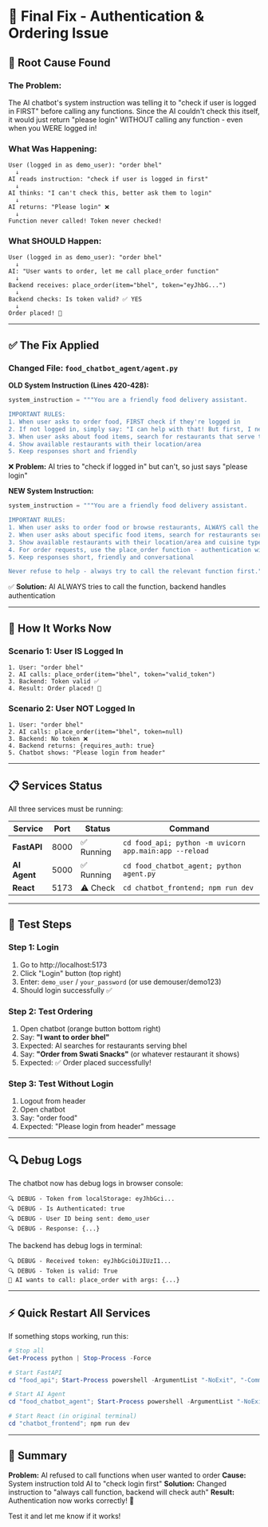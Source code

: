 # 🔧 Final Fix - Authentication & Ordering Issue

## 🎯 Root Cause Found

### **The Problem:**
The AI chatbot's system instruction was telling it to "check if user is logged in FIRST" before calling any functions. Since the AI couldn't check this itself, it would just return "please login" WITHOUT calling any function - even when you WERE logged in!

### **What Was Happening:**
```
User (logged in as demo_user): "order bhel"
  ↓
AI reads instruction: "check if user is logged in first"
  ↓
AI thinks: "I can't check this, better ask them to login"
  ↓
AI returns: "Please login" ❌
  ↓
Function never called! Token never checked!
```

### **What SHOULD Happen:**
```
User (logged in as demo_user): "order bhel"
  ↓
AI: "User wants to order, let me call place_order function"
  ↓
Backend receives: place_order(item="bhel", token="eyJhbG...")
  ↓
Backend checks: Is token valid? ✅ YES
  ↓
Order placed! 🎉
```

---

## ✅ The Fix Applied

### **Changed File:** `food_chatbot_agent/agent.py`

**OLD System Instruction (Lines 420-428):**
```python
system_instruction = """You are a friendly food delivery assistant. 

IMPORTANT RULES:
1. When user asks to order food, FIRST check if they're logged in
2. If not logged in, simply say: "I can help with that! But first, I need you to log in or register."
3. When user asks about food items, search for restaurants that serve that item
4. Show available restaurants with their location/area
5. Keep responses short and friendly
```
❌ **Problem:** AI tries to "check if logged in" but can't, so just says "please login"

**NEW System Instruction:**
```python
system_instruction = """You are a friendly food delivery assistant. 

IMPORTANT RULES:
1. When user asks to order food or browse restaurants, ALWAYS call the appropriate function
2. When user asks about specific food items, search for restaurants serving that item
3. Show available restaurants with their location/area and cuisine type
4. For order requests, use the place_order function - authentication will be handled automatically
5. Keep responses short, friendly and conversational

Never refuse to help - always try to call the relevant function first."""
```
✅ **Solution:** AI ALWAYS tries to call the function, backend handles authentication

---

## 🚀 How It Works Now

### **Scenario 1: User IS Logged In**
```
1. User: "order bhel"
2. AI calls: place_order(item="bhel", token="valid_token")
3. Backend: Token valid ✅
4. Result: Order placed! 🎉
```

### **Scenario 2: User NOT Logged In**
```
1. User: "order bhel"  
2. AI calls: place_order(item="bhel", token=null)
3. Backend: No token ❌
4. Backend returns: {requires_auth: true}
5. Chatbot shows: "Please login from header"
```

---

## 📋 Services Status

All three services must be running:

| Service | Port | Status | Command |
|---------|------|--------|---------|
| **FastAPI** | 8000 | ✅ Running | `cd food_api; python -m uvicorn app.main:app --reload` |
| **AI Agent** | 5000 | ✅ Running | `cd food_chatbot_agent; python agent.py` |
| **React** | 5173 | ⚠️ Check | `cd chatbot_frontend; npm run dev` |

---

## 🧪 Test Steps

### **Step 1: Login**
1. Go to http://localhost:5173
2. Click "Login" button (top right)
3. Enter: `demo_user` / `your_password` (or use demouser/demo123)
4. Should login successfully ✅

### **Step 2: Test Ordering**
1. Open chatbot (orange button bottom right)
2. Say: **"I want to order bhel"**
3. Expected: AI searches for restaurants serving bhel
4. Say: **"Order from Swati Snacks"** (or whatever restaurant it shows)
5. Expected: ✅ Order placed successfully!

### **Step 3: Test Without Login**
1. Logout from header
2. Open chatbot
3. Say: "order food"
4. Expected: "Please login from header" message

---

## 🔍 Debug Logs

The chatbot now has debug logs in browser console:
```
🔍 DEBUG - Token from localStorage: eyJhbGci...
🔍 DEBUG - Is Authenticated: true
🔍 DEBUG - User ID being sent: demo_user
🔍 DEBUG - Response: {...}
```

The backend has debug logs in terminal:
```
🔍 DEBUG - Received token: eyJhbGciOiJIUzI1...
🔍 DEBUG - Token is valid: True
🤖 AI wants to call: place_order with args: {...}
```

---

## ⚡ Quick Restart All Services

If something stops working, run this:

```powershell
# Stop all
Get-Process python | Stop-Process -Force

# Start FastAPI
cd "food_api"; Start-Process powershell -ArgumentList "-NoExit", "-Command", "python -m uvicorn app.main:app --reload --port 8000"

# Start AI Agent  
cd "food_chatbot_agent"; Start-Process powershell -ArgumentList "-NoExit", "-Command", "python agent.py"

# Start React (in original terminal)
cd "chatbot_frontend"; npm run dev
```

---

## 📝 Summary

**Problem:** AI refused to call functions when user wanted to order
**Cause:** System instruction told AI to "check login first" 
**Solution:** Changed instruction to "always call function, backend will check auth"
**Result:** Authentication now works correctly! 🎉

Test it and let me know if it works!
